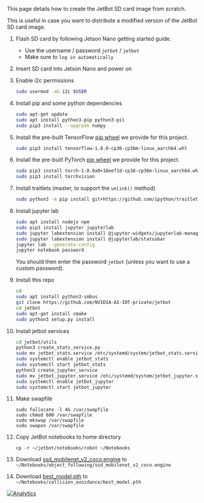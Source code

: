 This page details how to create the JetBot SD card image from scratch.

This is useful in case you want to distribute a modified version of the JetBot SD card image.

1. Flash SD card by following Jetson Nano getting started guide.  
    * Use the username / password ``jetbot`` / ``jetbot``
    * Make sure to ``log in automatically``
2. Insert SD card into Jetson Nano and power on
3. Enable i2c permissions
    
    ```bash
    sudo usermod -aG i2c $USER
    ```
4. Install pip and some python dependencies
    ```bash
    sudo apt-get update
    sudo apt install python3-pip python3-pil
    sudo pip3 install --upgrade numpy 
    ```
4. Install the pre-built TensorFlow [pip wheel](https://drive.google.com/open?id=1kphud0UiBZCXzRIZp9RY5xpfbt94n0mM) we provide for this project.

    ```bash
    sudo pip3 install tensorflow-1.8.0-cp36-cp36m-linux_aarch64.whl
    ```
4. Install the pre-built PyTorch [pip wheel](https://drive.google.com/open?id=1Eq641Jqb2Q0KBKsVpAhU-vxB_Mqcfrjd) we provide for this project.

    ```bash
    sudo pip3 install torch-1.0.0a0+18eef1d-cp36-cp36m-linux_aarch64.whl
    sudo pip3 install torchvision
    ```
5. Install traitlets (master, to support the ``unlink()`` method)

    ```bash
    sudo python3 -m pip install git+https://github.com/ipython/traitlets@master
    ```
6. Install jupyter lab

    ```bash
    sudo apt install nodejs npm
    sudo pip3 install jupyter jupyterlab
    sudo jupyter labextension install @jupyter-widgets/jupyterlab-manager
    sudo jupyter labextension install @jupyterlab/statusbar
    jupyter lab --generate-config
    jupyter notebook password
    ```
    You should then enter the password ``jetbot`` (unless you want to use a custom password).
7. Install this repo

    ```bash
    cd
    sudo apt install python3-smbus
    git clone https://github.com/NVIDIA-AI-IOT-private/jetbot
    cd jetbot
    sudo apt-get install cmake
    sudo python3 setup.py install
    ```

8. Install jetbot services

    ```bash
    cd jetbot/utils
    python3 create_stats_service.py
    sudo mv jetbot_stats.service /etc/systemd/system/jetbot_stats.service
    sudo systemctl enable jetbot_stats
    sudo systemctl start jetbot_stats
    python3 create_jupyter_service
    sudo mv jetbot_jupyter.service /etc/systemd/system/jetbot_jupyter.service
    sudo systemctl enable jetbot_jupyter
    sudo systemctl start jetbot_jupyter
    ```

8. Make swapfile
    ```
    sudo fallocate -l 4G /var/swapfile
    sudo chmod 600 /var/swapfile
    sudo mkswap /var/swapfile
    sudo swapon /var/swapfile
    ```
 
9. Copy JetBot notebooks to home directory

    ```
    cp -r ~/jetbot/notebooks/robot ~/Notebooks
    ```
10. Download [ssd_mobilenet_v2_coco.engine](https://drive.google.com/open?id=1jNrw5aZweXCIh5if6OeFzfKEH1HsC4M5) to ``~/Notebooks/object_following/ssd_mobilenet_v2_coco.engine``

11. Download [best_model.pth](https://drive.google.com/open?id=1UsRax8bR3R-e-0-80KfH2zAt-IyRPtnW) to ``~/Notebooks/collision_avoidance/best_model.pth``

[![Analytics](https://ga-beacon.appspot.com/UA-135919510-1/jetbot/wiki/Create-SD-Card-Image-From-Scratch/?pixel)](https://github.com/igrigorik/ga-beacon)